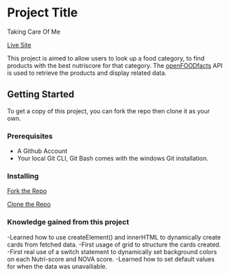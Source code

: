# Project Title
Taking Care Of Me 

[Live Site](https://takingcareofme.netlify.app)

This project is aimed to allow users to look up a food category, to find products with the best nutriscore for that category. The [openFOODfacts](https://openfoodfacts.github.io/openfoodfacts-server/api/) API is used to retrieve the products and display related data.

## Getting Started

To get a copy of this project, you can fork the repo then clone it as your own.

### Prerequisites
- A Github Account
- Your local Git CLI, Git Bash comes with the windows Git installation.

### Installing

[Fork the Repo](https://github.com/octocat/Spoon-Knife)

[Clone the Repo](https://docs.github.com/en/repositories/creating-and-managing-repositories/cloning-a-repository)

### Knowledge gained from this project
-Learned how to use createElement() and innerHTML to dynamically create cards from fetched data.
-First usage of grid to structure the cards created.
-First real use of a switch statement to dynamically set background colors on each Nutri-score and NOVA score.
-Learned how to set default values for when the data was unavailiable.